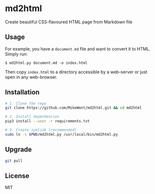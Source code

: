 # md2html

Create beautiful CSS-flavoured HTML page from Markdown file

## Usage

For example, you have a `document.md` file and want to convert it to HTML. Simply run:

```$ md2html.py document.md -o index.html```

Then copy `index.html` to a directory accessible by a web-server or just open in any web-browser.

## Installation

```bash
# 1. Clone the repo
git clone https://github.com/MikeWent/md2html.git && cd md2html

# 2. Install dependencies
pip3 install --user -r requirements.txt

# 3. Create symlink (recommended)
sudo ln -s $PWD/md2html.py /usr/local/bin/md2html.py
```

## Upgrade

```bash
git pull
```

## License

MIT